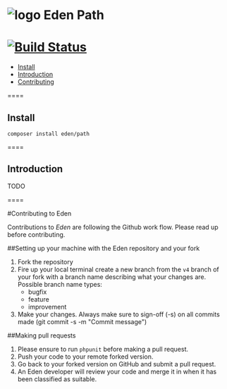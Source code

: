 ![logo](http://eden.openovate.com/assets/images/cloud-social.png) Eden Path
====
[![Build Status](https://api.travis-ci.org/Eden-PHP/Path.png)](https://travis-ci.org/Eden-PHP/Path)
====

- [Install](#install)
- [Introduction](#intro)
- [Contributing](#contributing)

====

<a name="install"></a>
## Install

`composer install eden/path`

====

<a name="intro"></a>
## Introduction

TODO

====

<a name="contributing"></a>
#Contributing to Eden

Contributions to *Eden* are following the Github work flow. Please read up before contributing.

##Setting up your machine with the Eden repository and your fork

1. Fork the repository
2. Fire up your local terminal create a new branch from the `v4` branch of your 
fork with a branch name describing what your changes are. 
 Possible branch name types:
    - bugfix
    - feature
    - improvement
3. Make your changes. Always make sure to sign-off (-s) on all commits made (git commit -s -m "Commit message")

##Making pull requests

1. Please ensure to run `phpunit` before making a pull request.
2. Push your code to your remote forked version.
3. Go back to your forked version on GitHub and submit a pull request.
4. An Eden developer will review your code and merge it in when it has been classified as suitable.
